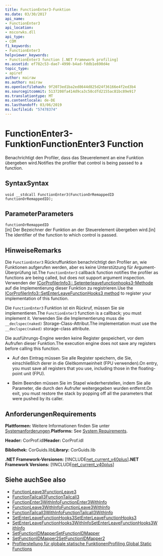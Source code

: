 ```yaml
---
title: FunctionEnter3-Funktion
ms.date: 03/30/2017
api_name:
- FunctionEnter3
api_location:
- mscorwks.dll
api_type:
- COM
f1_keywords:
- FunctionEnter3
helpviewer_keywords:
- FunctionEnter3 function [.NET Framework profiling]
ms.assetid: ef782c53-dae7-4990-b4ad-fddb1e690d4e
topic_type:
- apiref
author: mairaw
ms.author: mairaw
ms.openlocfilehash: 9f2073ed1ba2ed8644d825d24f36166e4f2ed3b4
ms.sourcegitcommit: 5137208fa414d9ca3c58cdfd2155ac81bc89e917
ms.translationtype: MT
ms.contentlocale: de-DE
ms.lasthandoff: 03/06/2019
ms.locfileid: "57478374"
---
```

# <a name="functionenter3-function"></a><span data-ttu-id="7d33c-102">FunctionEnter3-Funktion</span><span class="sxs-lookup"><span data-stu-id="7d33c-102">FunctionEnter3 Function</span></span>
<span data-ttu-id="7d33c-103">Benachrichtigt den Profiler, dass das Steuerelement an eine Funktion übergeben wird.</span><span class="sxs-lookup"><span data-stu-id="7d33c-103">Notifies the profiler that control is being passed to a function.</span></span>  
  
## <a name="syntax"></a><span data-ttu-id="7d33c-104">Syntax</span><span class="sxs-lookup"><span data-stu-id="7d33c-104">Syntax</span></span>  
  
```  
void __stdcall FunctionEnter3(FunctionOrRemappedID functionOrRemappedID);  
```  
  
## <a name="parameters"></a><span data-ttu-id="7d33c-105">Parameter</span><span class="sxs-lookup"><span data-stu-id="7d33c-105">Parameters</span></span>  
 `functionOrRemappedID`  
 <span data-ttu-id="7d33c-106">[in] Der Bezeichner der Funktion an der Steuerelement übergeben wird.</span><span class="sxs-lookup"><span data-stu-id="7d33c-106">[in] The identifier of the function to which control is passed.</span></span>  
  
## <a name="remarks"></a><span data-ttu-id="7d33c-107">Hinweise</span><span class="sxs-lookup"><span data-stu-id="7d33c-107">Remarks</span></span>  
 <span data-ttu-id="7d33c-108">Die `FunctionEnter3` Rückruffunktion benachrichtigt den Profiler an, wie Funktionen aufgerufen werden, aber es keine Unterstützung für Argument-Überprüfung ist.</span><span class="sxs-lookup"><span data-stu-id="7d33c-108">The `FunctionEnter3` callback function notifies the profiler as functions are being called, but does not support argument inspection.</span></span> <span data-ttu-id="7d33c-109">Verwenden der [ICorProfilerInfo3:: Setenterleavefunctionhooks3-Methode](../../../../docs/framework/unmanaged-api/profiling/icorprofilerinfo3-setenterleavefunctionhooks3-method.md) auf die Implementierung dieser Funktion zu registrieren.</span><span class="sxs-lookup"><span data-stu-id="7d33c-109">Use the [ICorProfilerInfo3::SetEnterLeaveFunctionHooks3 method](../../../../docs/framework/unmanaged-api/profiling/icorprofilerinfo3-setenterleavefunctionhooks3-method.md) to register your implementation of this function.</span></span>  
  
 <span data-ttu-id="7d33c-110">Die `FunctionEnter3` Funktion ist ein Rückruf, müssen Sie sie implementieren.</span><span class="sxs-lookup"><span data-stu-id="7d33c-110">The `FunctionEnter3` function is a callback; you must implement it.</span></span> <span data-ttu-id="7d33c-111">Verwenden Sie die Implementierung muss die `__declspec(naked)` Storage-Class-Attribut.</span><span class="sxs-lookup"><span data-stu-id="7d33c-111">The implementation must use the `__declspec(naked)` storage-class attribute.</span></span>  
  
 <span data-ttu-id="7d33c-112">Die ausführungs-Engine werden keine Register gespeichert, vor dem Aufrufen dieser Funktion.</span><span class="sxs-lookup"><span data-stu-id="7d33c-112">The execution engine does not save any registers before calling this function.</span></span>  
  
-   <span data-ttu-id="7d33c-113">Auf den Eintrag müssen Sie alle Register speichern, die Sie, einschließlich derer in die Gleitkommaeinheit (FPU verwenden).</span><span class="sxs-lookup"><span data-stu-id="7d33c-113">On entry, you must save all registers that you use, including those in the floating-point unit (FPU).</span></span>  
  
-   <span data-ttu-id="7d33c-114">Beim Beenden müssen Sie im Stapel wiederherstellen, indem Sie alle Parameter, die durch den Aufrufer weitergegeben wurden entfernt.</span><span class="sxs-lookup"><span data-stu-id="7d33c-114">On exit, you must restore the stack by popping off all the parameters that were pushed by its caller.</span></span>  
  
## <a name="requirements"></a><span data-ttu-id="7d33c-115">Anforderungen</span><span class="sxs-lookup"><span data-stu-id="7d33c-115">Requirements</span></span>  
 <span data-ttu-id="7d33c-116">**Plattformen:** Weitere Informationen finden Sie unter [Systemanforderungen](../../../../docs/framework/get-started/system-requirements.md).</span><span class="sxs-lookup"><span data-stu-id="7d33c-116">**Platforms:** See [System Requirements](../../../../docs/framework/get-started/system-requirements.md).</span></span>  
  
 <span data-ttu-id="7d33c-117">**Header:** CorProf.idl</span><span class="sxs-lookup"><span data-stu-id="7d33c-117">**Header:** CorProf.idl</span></span>  
  
 <span data-ttu-id="7d33c-118">**Bibliothek:** CorGuids.lib</span><span class="sxs-lookup"><span data-stu-id="7d33c-118">**Library:** CorGuids.lib</span></span>  
  
 <span data-ttu-id="7d33c-119">**.NET Framework-Versionen:** [!INCLUDE[net_current_v40plus](../../../../includes/net-current-v40plus-md.md)]</span><span class="sxs-lookup"><span data-stu-id="7d33c-119">**.NET Framework Versions:** [!INCLUDE[net_current_v40plus](../../../../includes/net-current-v40plus-md.md)]</span></span>  
  
## <a name="see-also"></a><span data-ttu-id="7d33c-120">Siehe auch</span><span class="sxs-lookup"><span data-stu-id="7d33c-120">See also</span></span>
- [<span data-ttu-id="7d33c-121">FunctionLeave3</span><span class="sxs-lookup"><span data-stu-id="7d33c-121">FunctionLeave3</span></span>](../../../../docs/framework/unmanaged-api/profiling/functionleave3-function.md)
- [<span data-ttu-id="7d33c-122">FunctionTailcall3</span><span class="sxs-lookup"><span data-stu-id="7d33c-122">FunctionTailcall3</span></span>](../../../../docs/framework/unmanaged-api/profiling/functiontailcall3-function.md)
- [<span data-ttu-id="7d33c-123">FunctionEnter3WithInfo</span><span class="sxs-lookup"><span data-stu-id="7d33c-123">FunctionEnter3WithInfo</span></span>](../../../../docs/framework/unmanaged-api/profiling/functionenter3withinfo-function.md)
- [<span data-ttu-id="7d33c-124">FunctionLeave3WithInfo</span><span class="sxs-lookup"><span data-stu-id="7d33c-124">FunctionLeave3WithInfo</span></span>](../../../../docs/framework/unmanaged-api/profiling/functionleave3withinfo-function.md)
- [<span data-ttu-id="7d33c-125">FunctionTailcall3WithInfo</span><span class="sxs-lookup"><span data-stu-id="7d33c-125">FunctionTailcall3WithInfo</span></span>](../../../../docs/framework/unmanaged-api/profiling/functiontailcall3withinfo-function.md)
- [<span data-ttu-id="7d33c-126">SetEnterLeaveFunctionHooks3</span><span class="sxs-lookup"><span data-stu-id="7d33c-126">SetEnterLeaveFunctionHooks3</span></span>](../../../../docs/framework/unmanaged-api/profiling/icorprofilerinfo3-setenterleavefunctionhooks3-method.md)
- [<span data-ttu-id="7d33c-127">SetEnterLeaveFunctionHooks3WithInfo</span><span class="sxs-lookup"><span data-stu-id="7d33c-127">SetEnterLeaveFunctionHooks3WithInfo</span></span>](../../../../docs/framework/unmanaged-api/profiling/icorprofilerinfo3-setenterleavefunctionhooks3withinfo-method.md)
- [<span data-ttu-id="7d33c-128">SetFunctionIDMapper</span><span class="sxs-lookup"><span data-stu-id="7d33c-128">SetFunctionIDMapper</span></span>](../../../../docs/framework/unmanaged-api/profiling/icorprofilerinfo-setfunctionidmapper-method.md)
- [<span data-ttu-id="7d33c-129">SetFunctionIDMapper2</span><span class="sxs-lookup"><span data-stu-id="7d33c-129">SetFunctionIDMapper2</span></span>](../../../../docs/framework/unmanaged-api/profiling/icorprofilerinfo3-setfunctionidmapper2-method.md)
- [<span data-ttu-id="7d33c-130">Profilerstellung für globale statische Funktionen</span><span class="sxs-lookup"><span data-stu-id="7d33c-130">Profiling Global Static Functions</span></span>](../../../../docs/framework/unmanaged-api/profiling/profiling-global-static-functions.md)

